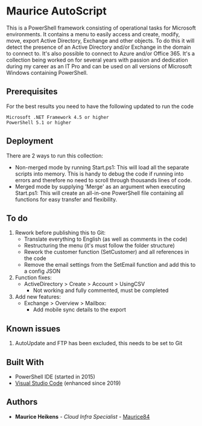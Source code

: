 # Maurice AutoScript

This is a PowerShell framework consisting of operational tasks for Microsoft environments. It contains a menu to easily access and create, modify, move, export Active Directory, Exchange and other objects. To do this it will detect the presence of an Active Directory and/or Exchange in the domain to connect to. It's also possible to connect to Azure and/or Office 365. It's a collection being worked on for several years with passion and dedication during my career as an IT Pro and can be used on all versions of Microsoft Windows containing PowerShell.

## Prerequisites

For the best results you need to have the following updated to run the code

```
Microsoft .NET Framework 4.5 or higher
PowerShell 5.1 or higher
```

## Deployment

There are 2 ways to run this collection:

* Non-merged mode by running Start.ps1: This will load all the separate scripts into memory. This is handy to debug the code if running into errors and therefore no need to scroll through thousands lines of code.
* Merged mode by supplying 'Merge' as an argument when executing Start.ps1: This will create an all-in-one PowerShell file containing all functions for easy transfer and flexibility.

## To do

1. Rework before publishing this to Git:
   * Translate everything to English (as well as comments in the code)
   * Restructuring the menu (it's must follow the folder structure)
   * Rework the customer function (SetCustomer) and all references in the code
   * Remove the email settings from the SetEmail function and add this to a config JSON
2. Function fixes:
   * ActiveDirectory > Create > Account > UsingCSV
     * Not working and fully commented, must be completed
3. Add new features:
   * Exchange > Overview > Mailbox:
     * Add mobile sync details to the export

## Known issues

1. AutoUpdate and FTP has been excluded, this needs to be set to Git

## Built With

* PowerShell IDE (started in 2015)
* [Visual Studio Code](https://code.visualstudio.com/) (enhanced since 2019)


## Authors

* **Maurice Heikens** - *Cloud Infra Specialist* - [Maurice84](https://github.com/Maurice84)
